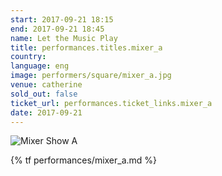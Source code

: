 ```yaml
---
start: 2017-09-21 18:15
end: 2017-09-21 18:45
name: Let the Music Play
title: performances.titles.mixer_a
country: 
language: eng
image: performers/square/mixer_a.jpg
venue: catherine
sold_out: false
ticket_url: performances.ticket_links.mixer_a
date: 2017-09-21
---
```


<picture>
    <source media="(min-width: 1200px)" srcset="{% asset_path performers/wide/mixer_a_large.jpg %}">
    <source media="(min-width: 768px)" srcset="{% asset_path performers/wide/mixer_a_large.jpg %}">
    <img src="{% asset_path performers/square/mixer_a.jpg %}" alt="Mixer Show A">
</picture>

{% tf performances/mixer_a.md %}
